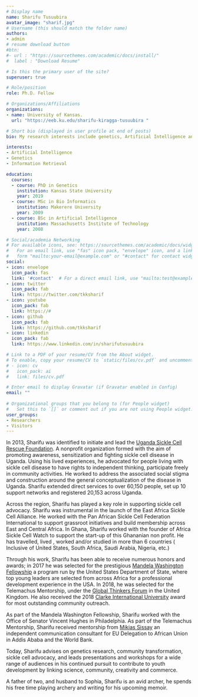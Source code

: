 ```yaml
---
# Display name
name: Sharifu Tusuubira
avatar_image: "sharif.jpg"
# Username (this should match the folder name)
authors:
- admin
# resume download button 
#btn:
#- url : "https://sourcethemes.com/academic/docs/install/"
#  label : "Download Resume"

# Is this the primary user of the site?
superuser: true

# Role/position
role: Ph.D. Fellow

# Organizations/Affiliations
organizations:
- name: University of Kansas. 
  url: "https://eeb.ku.edu/sharifu-kiragga-tusuubira "

# Short bio (displayed in user profile at end of posts)
bio: My research interests include genetics, Artificial Intelligence and programmable matter.

interests:
- Artificial Intelligence
- Genetics
- Information Retrieval

education:
  courses:
  - course: PhD in Genetics
    institution: Kansas State University
    year: 2019
  - course: MSc in Bio Informatics
    institution: Makerere University
    year: 2009
  - course: BSc in Artificial Intelligence
    institution: Massachusetts Institute of Technology
    year: 2008

# Social/academia Networking
# For available icons, see: https://sourcethemes.com/academic/docs/widgets/#icons
#   For an email link, use "fas" icon pack, "envelope" icon, and a link in the
#   form "mailto:your-email@example.com" or "#contact" for contact widget.
social:
- icon: envelope
  icon_pack: fas
  link: '#contact'  # For a direct email link, use "mailto:test@example.org".
- icon: twitter
  icon_pack: fab
  link: https://twitter.com/tkksharif
- icon: youtube
  icon_pack: fab
  link: https://#
- icon: github
  icon_pack: fab
  link: https://github.com/tkksharif
- icon: linkedin
  icon_pack: fab
  link: https://www.linkedin.com/in/sharifutusuubira

# Link to a PDF of your resume/CV from the About widget.
# To enable, copy your resume/CV to `static/files/cv.pdf` and uncomment the lines below.  
# - icon: cv
#   icon_pack: ai
#   link: files/cv.pdf

# Enter email to display Gravatar (if Gravatar enabled in Config)
email: ""
  
# Organizational groups that you belong to (for People widget)
#   Set this to `[]` or comment out if you are not using People widget.  
user_groups:
- Researchers
- Visitors
---
```


In 2013, Sharifu was identified to initiate and lead the [Uganda Sickle Cell Rescue Foundation](https://www.uscrfuganda.org/). A nonprofit organization formed with the aim of promoting awareness, sensitization and fighting sickle cell disease in Uganda.  Using his lived experiences, he advocated for people living with sickle cell disease to have rights to independent thinking, participate freely in community activities. He worked to address  the associated social stigma and construction around the general conceptualization of the disease in Uganda. Sharifu extended direct services to over 60,150 people, set up 10 support networks and registered 20,153 across Uganda.


<!-- ![reviews](../../img/certifacates.jpg)
 -->
Across the region, Sharifu has played a key role in supporting sickle cell advocacy. Sharifu was instrumental in the launch of the East Africa Sickle Cell Alliance. He worked with the Pan African Sickle Cell Federation International  to support grassroot initiatives and build membership across East and Central Africa. In Ghana,  Sharifu worked with the founder of Africa Sickle Cell Watch to support the start-up of this Ghananian non profit. He has travelled, lived , worked and/or studied in more than 6 countries ( Inclusive of United States, South Africa, Saudi Arabia, Nigeria, etc.)


Through his work, Sharifu has been able to receive numerous honors and awards; in 2017 he was selected for the prestigious [Mandela Washington Fellowship](https://www.mandelawashingtonfellowship.org/) a program run by the United States Department of State, where top young leaders are selected from across Africa for a professional development experience in the USA. In 2018, he was selected for the Telemachus Mentorship, under the [Global Thinkers Forum](http://www.globalthinkersforum.org/) in the United Kingdom. He also received the 2018 [Clarke International University](http://www.ciu.ac.ug/) award for most outstanding community outreach.


As part of the Mandela Washington Fellowship, Sharifu worked with the Office of Senator Vincent Hughes in Philadelphia. As part of the Telemachus Mentorship, Sharifu received mentorship from [Mikias Sissay](http://www.globalthinkersforum.org/people/mikias-sissay/) an independent communication consultant for EU Delegation to African Union in Addis Ababa  and the World Bank. 


Today, Sharifu advises on genetics research, community transformation, sickle cell advocacy, and leads presentations and workshops for a wide range of audiences in his continued pursuit to contribute to youth development by linking science, community, creativity and commerce.  

A father of two, and husband to Sophia, Sharifu is an avid archer, he spends his free time playing archery and writing for his upcoming memoir.  


